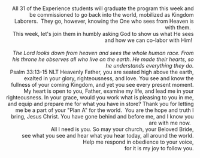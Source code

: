 <p style="text-align: right;"><br />All 31 of the Experience students will graduate the program this week and be commissioned to go back into the world, mobilized as Kingdom Laborers.  They go, however, knowing the One who sees from Heaven is with them.  <br />This week, let's join them in humbly asking God to show us what He sees and how we can co-labor with Him!  <br /><br /><span class="caption"><em>The Lord looks down from heaven and sees the whole human race. From his throne he observes all who live on the earth. He made their hearts, so he understands everything they do.</em> <br />Psalm 33:13-15 NLT</span> Heavenly Father, you are seated high above the earth, exalted in your glory, righteousness, and love. You see and know the fullness of your coming Kingdom, and yet you see every present moment. My heart is open to you, Father, examine my life, and lead me in your righteousness. In your grace, would you work what is pleasing to you in me, and equip and prepare me for what you have in store? Thank you for letting me be a part of your "Plan A" for the world.  You are the hope and truth I bring, Jesus Christ. You have gone behind and before me, and I know you are with me now.  <br />All I need is you. So may your church, your Beloved Bride, <br />see what you see and hear what you hear today, all around the world. <br />Help me respond in obedience to your voice, <br />for it is my joy to follow you.</p>